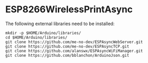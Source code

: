# ESP8266WirelessPrintAsync

The following external libraries need to be installed:

```
mkdir -p $HOME/Arduino/libraries/
cd $HOME/Arduino/libraries/
git clone https://github.com/me-no-dev/ESPAsyncWebServer.git
git clone https://github.com/me-no-dev/ESPAsyncTCP.git
git clone https://github.com/alanswx/ESPAsyncWiFiManager.git
git clone https://github.com/bblanchon/ArduinoJson.git
```
